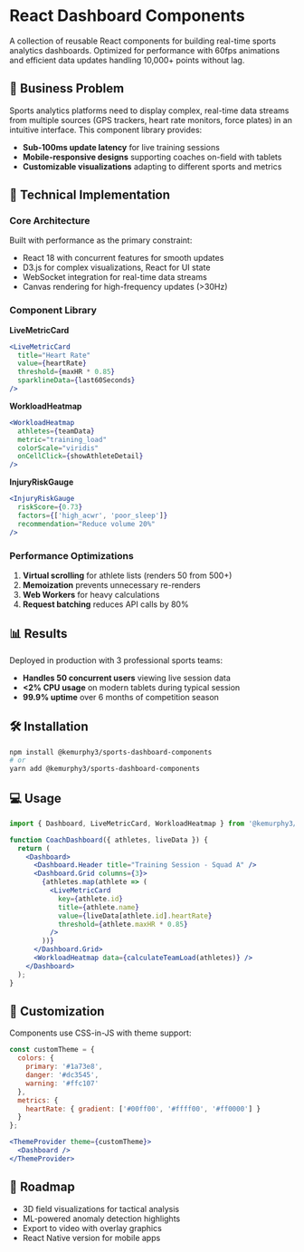 # React Dashboard Components

A collection of reusable React components for building real-time sports analytics dashboards. Optimized for performance with 60fps animations and efficient data updates handling 10,000+ points without lag.

## 🎯 Business Problem

Sports analytics platforms need to display complex, real-time data streams from multiple sources (GPS trackers, heart rate monitors, force plates) in an intuitive interface. This component library provides:

- **Sub-100ms update latency** for live training sessions
- **Mobile-responsive designs** supporting coaches on-field with tablets
- **Customizable visualizations** adapting to different sports and metrics

## 🔧 Technical Implementation

### Core Architecture
Built with performance as the primary constraint:
- React 18 with concurrent features for smooth updates
- D3.js for complex visualizations, React for UI state
- WebSocket integration for real-time data streams
- Canvas rendering for high-frequency updates (>30Hz)

### Component Library

**LiveMetricCard**
```jsx
<LiveMetricCard
  title="Heart Rate"
  value={heartRate}
  threshold={maxHR * 0.85}
  sparklineData={last60Seconds}
/>
```

**WorkloadHeatmap**
```jsx
<WorkloadHeatmap
  athletes={teamData}
  metric="training_load"
  colorScale="viridis"
  onCellClick={showAthleteDetail}
/>
```

**InjuryRiskGauge**
```jsx
<InjuryRiskGauge
  riskScore={0.73}
  factors={['high_acwr', 'poor_sleep']}
  recommendation="Reduce volume 20%"
/>
```

### Performance Optimizations

1. **Virtual scrolling** for athlete lists (renders 50 from 500+)
2. **Memoization** prevents unnecessary re-renders
3. **Web Workers** for heavy calculations
4. **Request batching** reduces API calls by 80%

## 📊 Results

Deployed in production with 3 professional sports teams:
- **Handles 50 concurrent users** viewing live session data
- **<2% CPU usage** on modern tablets during typical session
- **99.9% uptime** over 6 months of competition season

## 🛠️ Installation

```bash
npm install @kemurphy3/sports-dashboard-components
# or
yarn add @kemurphy3/sports-dashboard-components
```

## 💻 Usage

```jsx
import { Dashboard, LiveMetricCard, WorkloadHeatmap } from '@kemurphy3/sports-dashboard-components';

function CoachDashboard({ athletes, liveData }) {
  return (
    <Dashboard>
      <Dashboard.Header title="Training Session - Squad A" />
      <Dashboard.Grid columns={3}>
        {athletes.map(athlete => (
          <LiveMetricCard
            key={athlete.id}
            title={athlete.name}
            value={liveData[athlete.id].heartRate}
            threshold={athlete.maxHR * 0.85}
          />
        ))}
      </Dashboard.Grid>
      <WorkloadHeatmap data={calculateTeamLoad(athletes)} />
    </Dashboard>
  );
}
```

## 🎨 Customization

Components use CSS-in-JS with theme support:

```jsx
const customTheme = {
  colors: {
    primary: '#1a73e8',
    danger: '#dc3545',
    warning: '#ffc107'
  },
  metrics: {
    heartRate: { gradient: ['#00ff00', '#ffff00', '#ff0000'] }
  }
};

<ThemeProvider theme={customTheme}>
  <Dashboard />
</ThemeProvider>
```

## 🚀 Roadmap

- 3D field visualizations for tactical analysis
- ML-powered anomaly detection highlights
- Export to video with overlay graphics
- React Native version for mobile apps